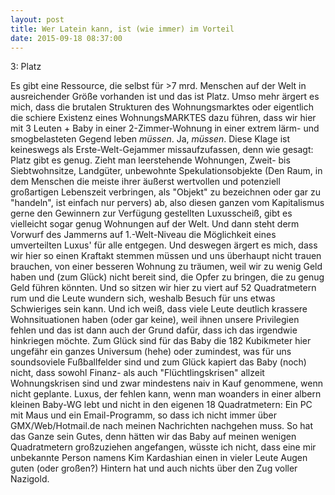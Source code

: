 ```yaml
---
layout: post
title: Wer Latein kann, ist (wie immer) im Vorteil
date: 2015-09-18 08:37:00
---
```


3: Platz<br>

Es gibt eine Ressource, die selbst für >7 mrd. Menschen auf der Welt in ausreichender Größe vorhanden ist und das ist Platz. Umso mehr ärgert es mich, dass die brutalen Strukturen des Wohnungsmarktes oder eigentlich die schiere Existenz eines WohnungsMARKTES dazu führen, dass wir hier mit 3 Leuten + Baby in einer 2-Zimmer-Wohnung in einer extrem lärm- und smogbelasteten Gegend leben *müssen*. Ja, *müssen*. Diese Klage ist keineswegs als Erste-Welt-Gejammer missaufzufassen, denn wie gesagt: Platz gibt es genug. Zieht man leerstehende Wohnungen, Zweit- bis Siebtwohnsitze, Landgüter, unbewohnte Spekulationsobjekte (Den Raum, in dem Menschen die meiste ihrer äußerst wertvollen und potenziell großartigen Lebenszeit verbringen, als "Objekt" zu bezeichnen oder gar zu "handeln", ist einfach nur pervers) ab, also diesen ganzen vom Kapitalismus gerne den Gewinnern zur Verfügung gestellten Luxusscheiß, gibt es vielleicht sogar genug Wohnungen auf der Welt. Und dann steht derm Vorwurf des Jammerns auf 1.-Welt-Niveau die Möglichkeit eines umverteilten Luxus' für alle entgegen. Und deswegen ärgert es mich, dass wir hier so einen Kraftakt stemmen müssen und uns überhaupt nicht trauen brauchen, von einer besseren Wohnung zu träumen, weil wir zu wenig Geld haben und (zum Glück) nicht bereit sind, die Opfer zu bringen, die zu genug Geld führen könnten. Und so sitzen wir hier zu viert auf 52 Quadratmetern rum und die Leute wundern sich, weshalb Besuch für uns etwas Schwieriges sein kann. Und ich weiß, dass viele Leute deutlich krassere Wohnsituationen haben (oder gar keine), weil ihnen unsere Privilegien fehlen und das ist dann auch der Grund dafür, dass ich das irgendwie hinkriegen möchte. Zum Glück sind für das Baby die 182 Kubikmeter hier ungefähr ein ganzes Universum (hehe) oder zumindest, was für uns soundsoviele Fußballfelder sind und zum Glück kapiert das Baby (noch) nicht, dass sowohl Finanz- als auch "Flüchtlingskrisen" allzeit Wohnungskrisen sind und zwar mindestens naiv in Kauf genommene, wenn nicht geplante. Luxus, der fehlen kann, wenn man woanders in einer albern kleinen Baby-WG lebt und nicht in den eigenen 18 Quadratmetern: Ein PC mit Maus und ein Email-Programm, so dass ich nicht immer über GMX/Web/Hotmail.de nach meinen Nachrichten nachgehen muss. So hat das Ganze sein Gutes, denn hätten wir das Baby auf meinen wenigen Quadratmetern großzuziehen angefangen, wüsste ich nicht, dass eine mir unbekannte Person namens Kim Kardashian einen in vieler Leute Augen guten (oder großen?) Hintern hat und auch nichts über den Zug voller Nazigold.  
